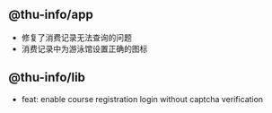 ## @thu-info/app
- 修复了消费记录无法查询的问题
- 消费记录中为游泳馆设置正确的图标

## @thu-info/lib
- feat: enable course registration login without captcha verification
